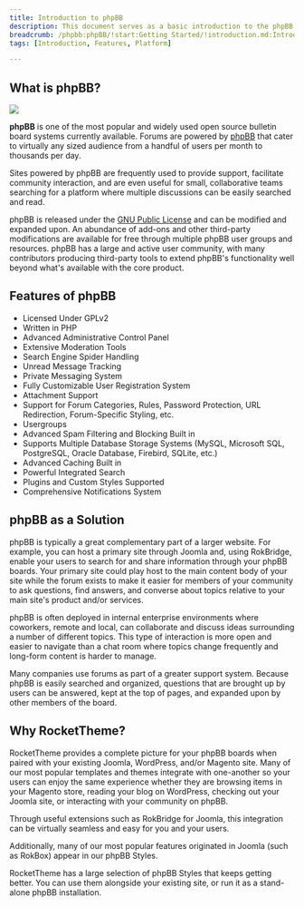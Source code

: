 ```yaml
---
title: Introduction to phpBB
description: This document serves as a basic introduction to the phpBB platform.
breadcrumb: /phpbb:phpBB/!start:Getting Started/!introduction.md:Introduction to phpBB
tags: [Introduction, Features, Platform]

---
```


What is phpBB?
-----

![][introduction]

**phpBB** is one of the most popular and widely used open source bulletin board systems currently available. Forums are powered by [phpBB][phpbb] that cater to virtually any sized audience from a handful of users per month to thousands per day. 

Sites powered by phpBB are frequently used to provide support, facilitate community interaction, and are even useful for small, collaborative teams searching for a platform where multiple discussions can be easily searched and read.

phpBB is released under the [GNU Public License][gnu] and can be modified and expanded upon. An abundance of add-ons and other third-party modifications are available for free through multiple phpBB user groups and resources. phpBB has a large and active user community, with many contributors producing third-party tools to extend phpBB's functionality well beyond what's available with the core product.

Features of phpBB
-----

* Licensed Under GPLv2
* Written in PHP
* Advanced Administrative Control Panel
* Extensive Moderation Tools
* Search Engine Spider Handling
* Unread Message Tracking
* Private Messaging System
* Fully Customizable User Registration System
* Attachment Support
* Support for Forum Categories, Rules, Password Protection, URL Redirection, Forum-Specific Styling, etc.
* Usergroups
* Advanced Spam Filtering and Blocking Built in
* Supports Multiple Database Storage Systems (MySQL, Microsoft SQL, PostgreSQL, Oracle Database, Firebird, SQLite, etc.)
* Advanced Caching Built in
* Powerful Integrated Search
* Plugins and Custom Styles Supported
* Comprehensive Notifications System

phpBB as a Solution
-----

phpBB is typically a great complementary part of a larger website. For example, you can host a primary site through Joomla and, using RokBridge, enable your users to search for and share information through your phpBB boards. Your primary site could play host to the main content body of your site while the forum exists to make it easier for members of your community to ask questions, find answers, and converse about topics relative to your main site's product and/or services.

phpBB is often deployed in internal enterprise environments where coworkers, remote and local, can collaborate and discuss ideas surrounding a number of different topics. This type of interaction is more open and easier to navigate than a chat room where topics change frequently and long-form content is harder to manage.

Many companies use forums as part of a greater support system. Because phpBB is easily searched and organized, questions that are brought up by users can be answered, kept at the top of pages, and expanded upon by other members of the board.

Why RocketTheme?
-----

RocketTheme provides a complete picture for your phpBB boards when paired with your existing Joomla, WordPress, and/or Magento site. Many of our most popular templates and themes integrate with one-another so your users can enjoy the same experience whether they are browsing items in your Magento store, reading your blog on WordPress, checking out your Joomla site, or interacting with your community on phpBB.

Through useful extensions such as RokBridge for Joomla, this integration can be virtually seamless and easy for you and your users.

Additionally, many of our most popular features originated in Joomla (such as RokBox) appear in our phpBB Styles. 

RocketTheme has a large selection of phpBB Styles that keeps getting better. You can use them alongside your existing site, or run it as a stand-alone phpBB installation.

[gnu]: http://opensource.org/licenses/gpl-2.0.php
[introduction]: assets/alerion.jpg
[phpbb]: http://phpbb.com
